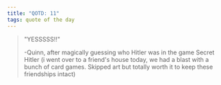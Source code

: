 ```yaml
---
title: "QOTD: 11"
tags: quote of the day
---
```


> "YESSSSS!!"
>
> -Quinn, after magically guessing who Hitler was in the game Secret Hitler
> (i went over to a friend's house today, we had a blast with a bunch of card games. Skipped art but totally worth it to keep these friendships intact)
